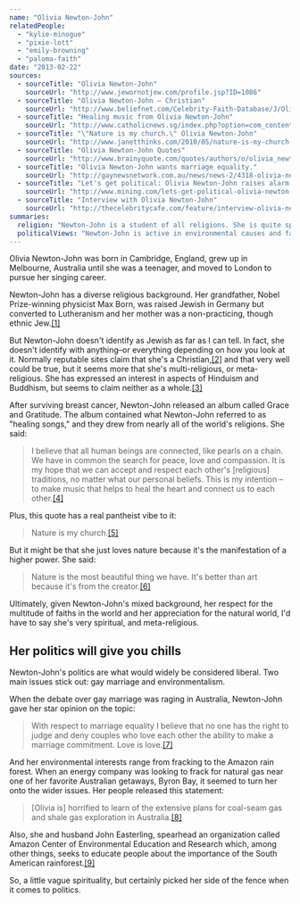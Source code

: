 ```yaml
---
name: "Olivia Newton-John"
relatedPeople:
  - "kylie-minogue"
  - "pixie-lott"
  - "emily-browning"
  - "paloma-faith"
date: "2013-02-22"
sources:
  - sourceTitle: "Olivia Newton-John"
    sourceUrl: "http://www.jewornotjew.com/profile.jsp?ID=1086"
  - sourceTitle: "Olivia Newton-John – Christian"
    sourceUrl: "http://www.beliefnet.com/Celebrity-Faith-Database/J/Olivia-Newton-John.aspx"
  - sourceTitle: "Healing music from Olivia Newton-John"
    sourceUrl: "http://www.catholicnews.sg/index.php?option=com_content&view=article&id=2133:healing-music-from-olivia-newton-john&catid=102:june-2007&Itemid=79"
  - sourceTitle: "\"Nature is my church.\" Olivia Newton-John"
    sourceUrl: "http://www.janetthinks.com/2010/05/nature-is-my-church-olivia-newton-john.html"
  - sourceTitle: "Olivia Newton-John Quotes"
    sourceUrl: "http://www.brainyquote.com/quotes/authors/o/olivia_newtonjohn.html"
  - sourceTitle: "Olivia Newton-John wants marriage equality."
    sourceUrl: "http://gaynewsnetwork.com.au/news/news-2/4318-olivia-newton-john-wants-marriage-equality.html"
  - sourceTitle: "Let's get political: Olivia Newton-John raises alarm over fracking near Byron Bay."
    sourceUrl: "http://www.mining.com/lets-get-political-olivia-newton-john-raises-alarm-over-fracking-near-byron-bay/"
  - sourceTitle: "Interview with Olivia Newton-John"
    sourceUrl: "http://thecelebritycafe.com/feature/interview-olivia-newton-john-04-11-2011"
summaries:
  religion: "Newton-John is a student of all religions. She is quite spiritual, but not easy to categorize."
  politicalViews: "Newton-John is active in environmental causes and favors gay marriage. We're calling her liberal."
---
```


Olivia Newton-John was born in Cambridge, England, grew up in Melbourne, Australia until she was a teenager, and moved to London to pursue her singing career.

Newton-John has a diverse religious background. Her grandfather, Nobel Prize-winning physicist Max Born, was raised Jewish in Germany but converted to Lutheranism and her mother was a non-practicing, though ethnic Jew.<a class="source-citation" href="#http%3A%2F%2Fwww.jewornotjew.com%2Fprofile.jsp%3FID%3D1086" title="Olivia Newton-John">[1]</a>

But Newton-John doesn't identify as Jewish as far as I can tell. In fact, she doesn't identify with anything–or everything depending on how you look at it. Normally reputable sites claim that she's a Christian,<a class="source-citation" href="#http%3A%2F%2Fwww.beliefnet.com%2FCelebrity-Faith-Database%2FJ%2FOlivia-Newton-John.aspx" title="Olivia Newton-John – Christian">[2]</a> and that very well could be true, but it seems more that she's multi-religious, or meta-religious. She has expressed an interest in aspects of Hinduism and Buddhism, but seems to claim neither as a whole.<a class="source-citation" href="#http%3A%2F%2Fwww.catholicnews.sg%2Findex.php%3Foption%3Dcom_content%26view%3Darticle%26id%3D2133%3Ahealing-music-from-olivia-newton-john%26catid%3D102%3Ajune-2007%26Itemid%3D79" title="Healing music from Olivia Newton-John">[3]</a>

After surviving breast cancer, Newton-John released an album called Grace and Gratitude. The album contained what Newton-John referred to as "healing songs," and they drew from nearly all of the world's religions. She said:

>I believe that all human beings are connected, like pearls on a chain. We have in common the search for peace, love and compassion. It is my hope that we can accept and respect each other's [religious] traditions, no matter what our personal beliefs. This is my intention – to make music that helps to heal the heart and connect us to each other.<a class="source-citation" href="#http%3A%2F%2Fwww.catholicnews.sg%2Findex.php%3Foption%3Dcom_content%26view%3Darticle%26id%3D2133%3Ahealing-music-from-olivia-newton-john%26catid%3D102%3Ajune-2007%26Itemid%3D79" title="Healing music from Olivia Newton-John">[4]</a>

Plus, this quote has a real pantheist vibe to it:

>Nature is my church.<a class="source-citation" href="#http%3A%2F%2Fwww.janetthinks.com%2F2010%2F05%2Fnature-is-my-church-olivia-newton-john.html" title="&quot;Nature is my church.&quot; Olivia Newton-John">[5]</a>

But it might be that she just loves nature because it's the manifestation of a higher power. She said:

>Nature is the most beautiful thing we have. It's better than art because it's from the creator.<a class="source-citation" href="#http%3A%2F%2Fwww.brainyquote.com%2Fquotes%2Fauthors%2Fo%2Folivia_newtonjohn.html" title="Olivia Newton-John Quotes">[6]</a>

Ultimately, given Newton-John's mixed background, her respect for the multitude of faiths in the world and her appreciation for the natural world, I'd have to say she's very spiritual, and meta-religious.


## Her politics will give you chills

Newton-John's politics are what would widely be considered liberal. Two main issues stick out: gay marriage and environmentalism.

When the debate over gay marriage was raging in Australia, Newton-John gave her star opinion on the topic:

>With respect to marriage equality I believe that no one has the right to judge and deny couples who love each other the ability to make a marriage commitment. Love is love.<a class="source-citation" href="#http%3A%2F%2Fgaynewsnetwork.com.au%2Fnews%2Fnews-2%2F4318-olivia-newton-john-wants-marriage-equality.html" title="Olivia Newton-John wants marriage equality.">[7]</a>

And her environmental interests range from fracking to the Amazon rain forest. When an energy company was looking to frack for natural gas near one of her favorite Australian getaways, Byron Bay, it seemed to turn her onto the wider issues. Her people released this statement:

>[Olivia is] horrified to learn of the extensive plans for coal-seam gas and shale gas exploration in Australia.<a class="source-citation" href="#http%3A%2F%2Fwww.mining.com%2Flets-get-political-olivia-newton-john-raises-alarm-over-fracking-near-byron-bay%2F" title="Let&apos;s get political: Olivia Newton-John raises alarm over fracking near Byron Bay.">[8]</a>

Also, she and husband John Easterling, spearhead an organization called Amazon Center of Environmental Education and Research which, among other things, seeks to educate people about the importance of the South American rainforest.<a class="source-citation" href="#http%3A%2F%2Fthecelebritycafe.com%2Ffeature%2Finterview-olivia-newton-john-04-11-2011" title="Interview with Olivia Newton-John">[9]</a>

So, a little vague spirituality, but certainly picked her side of the fence when it comes to politics.